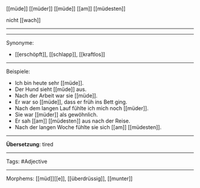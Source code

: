 [[müde]]
[[müder]]
[[müde]]
[[am]] [[müdesten]]

nicht [[wach]]

---

---

Synonyme:
- [[erschöpft]], [[schlapp]], [[kraftlos]]

---
Beispiele:

- Ich bin heute sehr [[müde]].
- Der Hund sieht [[müde]] aus.
- Nach der Arbeit war sie [[müde]].
- Er war so [[müde]], dass er früh ins Bett ging.
- Nach dem langen Lauf fühlte ich mich noch [[müder]].
- Sie war [[müder]] als gewöhnlich.
- Er sah [[am]] [[müdesten]] aus nach der Reise.
- Nach der langen Woche fühlte sie sich [[am]] [[müdesten]].

---
**Übersetzung**:
tired

---

Tags: 
#Adjective

---
Morphems:
[[müd]][[e]], [[überdrüssig]], [[munter]]
